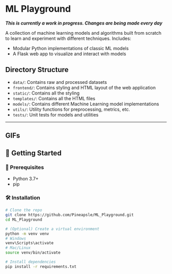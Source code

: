 # ML Playground

  ***This is currently a work in progress. Changes are being made every day***

A collection of machine learning models and algorithms built from scratch to learn and experiment with different techniques.
Includes:
- Modular Python implementations of classic ML models
- A Flask web app to visualize and interact with models

## Directory Structure

- `data/`: Contains raw and processed datasets
- `frontend/`: Contains styling and HTML layout of the web application
-   `static/`: Contains all the styling
-   `templates/`: Contains all the HTML files
- `models/`: Contains different Machine Learning model implementations
- `utils/`: Utility functions for preprocessing, metrics, etc.
- `tests/`: Unit tests for models and utilities

---

## GIFs



## 🚀 Getting Started

### 🔧 Prerequisites

- Python 3.7+
- pip

### 🛠️ Installation

```bash
# Clone the repo
git clone https://github.com/Pineapsle/ML_Playground.git
cd ML_Playground

# (Optional) Create a virtual environment
python -m venv venv
# Windows
venv\Scripts\activate
# Mac/Linux
source venv/bin/activate

# Install dependencies
pip install -r requirements.txt
